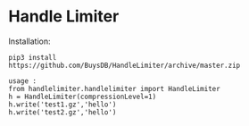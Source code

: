 # Handle Limiter


Installation:
```
pip3 install https://github.com/BuysDB/HandleLimiter/archive/master.zip
```


```
usage :
from handlelimiter.handlelimiter import HandleLimiter
h = HandleLimiter(compressionLevel=1)
h.write('test1.gz','hello')
h.write('test2.gz','hello')
```
